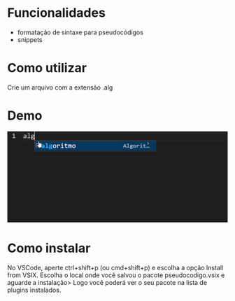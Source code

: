 # Funcionalidades
 - formatação de sintaxe para pseudocódigos 
 - snippets

# Como utilizar
Crie um arquivo com a extensão .alg 

# Demo
![](img/vs2.gif)

# Como instalar
No VSCode, aperte ctrl+shift+p (ou cmd+shift+p) e escolha a opção Install from VSIX. Escolha o local onde você salvou o pacote  pseudocodigo.vsix e aguarde a instalação> Logo você poderá ver o seu pacote na lista de plugins instalados.